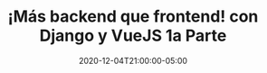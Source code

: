 ---
# Documentation: https://sourcethemes.com/academic/docs/managing-content/

title: "¡Más backend que frontend! con Django y VueJS 1a Parte"
event: "¡Más backend que frontend! con Django y VueJS 1a Parte"
event_url: https://www.facebook.com/gnulinuxlatino/
location: https://www.facebook.com/gnulinuxlatino/
address:
  street:
  city:
  region:
  postcode:
  country:
summary: "Andrés Vargas @zodman nos platicará como podemos tener una aplicación web bien hecha utilizando Django y VueJS. Es la 1a parte de esta interesante charla."

# Talk start and end times.
#   End time can optionally be hidden by prefixing the line with `#`.
date: 2020-12-04T21:00:00-05:00
date_end: 2020-12-04T23:00:00-05:00
all_day: false

# Schedule page publish date (NOT talk date).
publishDate: 2020-12-01T18:29:39-05:00

authors: []
tags: [Django, VueJS, FrontEnd, Backend]

# Is this a featured talk? (true/false)
featured: false

# Featured image
# To use, add an image named `featured.jpg/png` to your page's folder.
# Focal points: Smart, Center, TopLeft, Top, TopRight, Left, Right, BottomLeft, Bottom, BottomRight.
image:
  caption: ""
  focal_point: ""
  preview_only: false

# Custom links (optional).
#   Uncomment and edit lines below to show custom links.
links:
- name: Follow
  url: https://twitter.com/zodman
  icon_pack: fab
  icon: twitter

# Optional filename of your slides within your talk's folder or a URL.
url_slides:

url_code:
url_pdf:
url_video:

# Markdown Slides (optional).
#   Associate this talk with Markdown slides.
#   Simply enter your slide deck's filename without extension.
#   E.g. `slides = "example-slides"` references `content/slides/example-slides.md`.
#   Otherwise, set `slides = ""`.
slides: ""

# Projects (optional).
#   Associate this post with one or more of your projects.
#   Simply enter your project's folder or file name without extension.
#   E.g. `projects = ["internal-project"]` references `content/project/deep-learning/index.md`.
#   Otherwise, set `projects = []`.
projects: ["2da-temporada-meetups"]
---